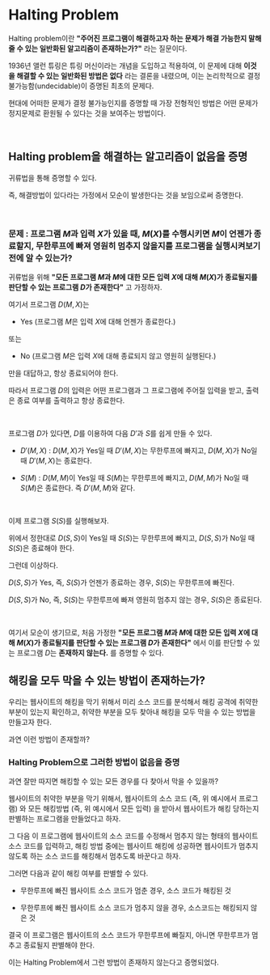 # Halting Problem

Halting problem이란 **"주어진 프로그램이 해결하고자 하는 문제가 해결 가능한지 말해줄 수 있는 일반화된 알고리즘이 존재하는가?"** 라는 질문이다.

1936년 앨런 튜링은 튜링 머신이라는 개념을 도입하고 적용하여, 이 문제에 대해 **이것을 해결할 수 있는 일반화된 방법은 없다** 라는 결론을 내렸으며, 이는 논리학적으로 결정불가능함(undecidable)이 증명된 최초의 문제다.

현대에 어떠한 문제가 결정 불가능인지를 증명할 때 가장 전형적인 방법은 어떤 문제가 정지문제로 환원될 수 있다는 것을 보여주는 방법이다.

<br>

## Halting problem을 해결하는 알고리즘이 없음을 증명

귀류법을 통해 증명할 수 있다.

즉, 해결방법이 있다라는 가정에서 모순이 발생한다는 것을 보임으로써 증명한다.

<br>

### 문제 : 프로그램 $M$과 입력 $X$가 있을 때, $M(X)$를 수행시키면 $M$이 언젠가 종료할지, 무한루프에 빠져 영원히 멈추지 않을지를 프로그램을 실행시켜보기 전에 알 수 있는가?

귀류법을 위해 **"모든 프로그램 $M$과 $M$에 대한 모든 입력 $X$에 대해 $M(X)$가 종료될지를 판단할 수 있는 프로그램 $D$가 존재한다"** 고 가정하자.

여기서 프로그램 $D(M, X)$는

- Yes (프로그램 $M$은 입력 $X$에 대해 언젠가 종료한다.)

또는

- No (프로그램 $M$은 입력 $X$에 대해 종료되지 않고 영원히 실행된다.)

만을 대답하고, 항상 종료되어야 한다.

따라서 프로그램 $D$의 입력은 어떤 프로그램과 그 프로그램에 주어질 입력을 받고, 출력은 종료 여부를 출력하고 항상 종료한다.

<br>

프로그램 $D$가 있다면, $D$를 이용하여 다음 $D'$과 $S$를 쉽게 만들 수 있다.

- $D'(M, X)$ : $D(M, X)$가 Yes일 때 $D'(M, X)$는 무한루프에 빠지고, $D(M, X)$가 No일 때 $D'(M, X)$는 종료한다.

- $S(M)$ : $D(M, M)$이 Yes일 때 $S(M)$는 무한루프에 빠지고, $D(M, M)$가 No일 때 $S(M)$은 종료한다. 즉 $D'(M, M)$와 같다.

<br>

이제 프로그램 $S(S)$를 실행해보자.

위에서 정한대로 $D(S, S)$이 Yes일 때 $S(S)$는 무한루프에 빠지고, $D(S, S)$가 No일 때 $S(S)$은 종료해야 한다.

그런데 이상하다.

$D(S, S)$가 Yes, 즉, $S(S)$가 언젠가 종료하는 경우, $S(S)$는 무한루프에 빠진다.

$D(S, S)$가 No, 즉, $S(S)$는 무한루프에 빠져 영원히 멈추지 않는 경우, $S(S)$은 종료된다.

<br>

여기서 모순이 생기므로, 처음 가정한 **"모든 프로그램 $M$과 $M$에 대한 모든 입력 $X$에 대해 $M(X)$가 종료될지를 판단할 수 있는 프로그램 $D$가 존재한다"** 에서 이를 판단할 수 있는 프로그램 $D$는 **존재하지 않는다.** 를 증명할 수 있다.

## 해킹을 모두 막을 수 있는 방법이 존재하는가?

우리는 웹사이트의 해킹을 막기 위해서 미리 소스 코드를 분석해서 해킹 공격에 취약한 부분이 있는지 확인하고, 취약한 부분을 모두 찾아내 해킹을 모두 막을 수 있는 방법을 만들고자 한다.

과연 이런 방법이 존재할까?

### Halting Problem으로 그러한 방법이 없음을 증명

과연 잘만 따지면 해킹할 수 있는 모든 경우를 다 찾아서 막을 수 있을까?

웹사이트의 취약한 부분을 막기 위해서, 웹사이트의 소스 코드 (즉, 위 예시에서 프로그램) 와 모든 해킹방법 (즉, 위 예시에서 모든 입력) 을 받아서 웹사이트가 해킹 당하는지 판별하는 프로그램을 만들었다고 하자.

그 다음 이 프로그램에 웹사이트의 소스 코드를 수정해서 멈추지 않는 형태의 웹사이트 소스 코드를 입력하고, 해킹 방법 중에는 웹사이트 해킹에 성공하면 웹사이트가 멈추지 않도록 하는 소스 코드를 해킹해서 멈추도록 바꾼다고 하자.

그러면 다음과 같이 해킹 여부를 판별할 수 있다.

- 무한루프에 빠진 웹사이트 소스 코드가 멈춘 경우, 소스 코드가 해킹된 것

- 무한루프에 빠진 웹사이트 소스 코드가 멈추지 않을 경우, 소스코드는 해킹되지 않은 것

결국 이 프로그램은 웹사이트의 소스 코드가 무한루프에 빠질지, 아니면 무한루프가 멈추고 종료될지 판별해야 한다.

이는 Halting Problem에서 그런 방법이 존재하지 않는다고 증명되었다.

